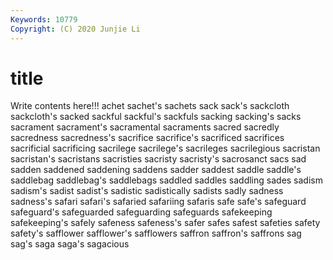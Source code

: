 ```yaml
---
Keywords: 10779
Copyright: (C) 2020 Junjie Li
---
```


# title

Write contents here!!!
achet 
sachet's 
sachets 
sack 
sack's 
sackcloth 
sackcloth's 
sacked 
sackful 
sackful's
sackfuls 
sacking 
sacking's 
sacks 
sacrament 
sacrament's 
sacramental 
sacraments 
sacred 
sacredly
sacredness 
sacredness's 
sacrifice 
sacrifice's 
sacrificed 
sacrifices 
sacrificial 
sacrificing 
sacrilege 
sacrilege's
sacrileges 
sacrilegious 
sacristan 
sacristan's 
sacristans 
sacristies 
sacristy 
sacristy's 
sacrosanct 
sacs
sad 
sadden 
saddened 
saddening 
saddens 
sadder 
saddest 
saddle 
saddle's 
saddlebag
saddlebag's 
saddlebags 
saddled 
saddles 
saddling 
sades 
sadism 
sadism's 
sadist 
sadist's
sadistic 
sadistically 
sadists 
sadly 
sadness 
sadness's 
safari 
safari's 
safaried 
safariing
safaris 
safe 
safe's 
safeguard 
safeguard's 
safeguarded 
safeguarding 
safeguards 
safekeeping 
safekeeping's
safely 
safeness 
safeness's 
safer 
safes 
safest 
safeties 
safety 
safety's 
safflower
safflower's 
safflowers 
saffron 
saffron's 
saffrons 
sag 
sag's 
saga 
saga's 
sagacious
